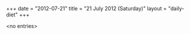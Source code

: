 +++
date = "2012-07-21"
title = "21 July 2012 (Saturday)"
layout = "daily-diet"
+++


\<no entries\>

